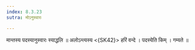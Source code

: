 ```yaml
---
index: 8.3.23
sutra: मोऽनुस्वारः

---
```

 मान्तस्य पदस्यानुस्वारः स्याद्धलि ॥ अलोऽन्त्यस्य <{SK42}> हरिं वन्दे । पदस्येति किम् । गम्यते ॥